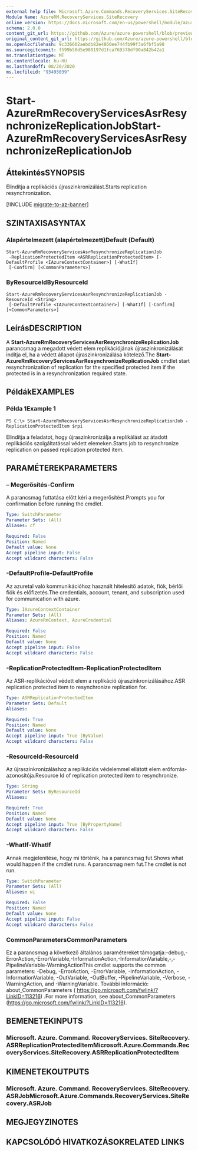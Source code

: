 ```yaml
---
external help file: Microsoft.Azure.Commands.RecoveryServices.SiteRecovery.dll-Help.xml
Module Name: AzureRM.RecoveryServices.SiteRecovery
online version: https://docs.microsoft.com/en-us/powershell/module/azurerm.recoveryservices.siterecovery/start-azurermrecoveryservicesasrresynchronizereplicationjob
schema: 2.0.0
content_git_url: https://github.com/Azure/azure-powershell/blob/preview/src/ResourceManager/RecoveryServices.SiteRecovery/Commands.RecoveryServices.SiteRecovery/help/Start-AzureRmRecoveryServicesAsrResynchronizeReplicationJob.md
original_content_git_url: https://github.com/Azure/azure-powershell/blob/preview/src/ResourceManager/RecoveryServices.SiteRecovery/Commands.RecoveryServices.SiteRecovery/help/Start-AzureRmRecoveryServicesAsrResynchronizeReplicationJob.md
ms.openlocfilehash: 9c336602aebdb82e4860ee744fb99f3a6fbf5a98
ms.sourcegitcommit: f599b50d5e980197d1fca769378df90a842b42a1
ms.translationtype: MT
ms.contentlocale: hu-HU
ms.lasthandoff: 08/20/2020
ms.locfileid: "93493039"
---
```

# <span data-ttu-id="54228-101">Start-AzureRmRecoveryServicesAsrResynchronizeReplicationJob</span><span class="sxs-lookup"><span data-stu-id="54228-101">Start-AzureRmRecoveryServicesAsrResynchronizeReplicationJob</span></span>

## <span data-ttu-id="54228-102">Áttekintés</span><span class="sxs-lookup"><span data-stu-id="54228-102">SYNOPSIS</span></span>
<span data-ttu-id="54228-103">Elindítja a replikációs újraszinkronizálást.</span><span class="sxs-lookup"><span data-stu-id="54228-103">Starts replication resynchronization.</span></span>

[!INCLUDE [migrate-to-az-banner](../../includes/migrate-to-az-banner.md)]

## <span data-ttu-id="54228-104">SZINTAXISA</span><span class="sxs-lookup"><span data-stu-id="54228-104">SYNTAX</span></span>

### <span data-ttu-id="54228-105">Alapértelmezett (alapértelmezett)</span><span class="sxs-lookup"><span data-stu-id="54228-105">Default (Default)</span></span>
```
Start-AzureRmRecoveryServicesAsrResynchronizeReplicationJob
 -ReplicationProtectedItem <ASRReplicationProtectedItem> [-DefaultProfile <IAzureContextContainer>] [-WhatIf]
 [-Confirm] [<CommonParameters>]
```

### <span data-ttu-id="54228-106">ByResourceId</span><span class="sxs-lookup"><span data-stu-id="54228-106">ByResourceId</span></span>
```
Start-AzureRmRecoveryServicesAsrResynchronizeReplicationJob -ResourceId <String>
 [-DefaultProfile <IAzureContextContainer>] [-WhatIf] [-Confirm] [<CommonParameters>]
```

## <span data-ttu-id="54228-107">Leírás</span><span class="sxs-lookup"><span data-stu-id="54228-107">DESCRIPTION</span></span>
<span data-ttu-id="54228-108">A **Start-AzureRmRecoveryServicesAsrResynchronizeReplicationJob** parancsmag a megadott védett elem replikációjának újraszinkronizálását indítja el, ha a védett állapot újraszinkronizálása kötelező.</span><span class="sxs-lookup"><span data-stu-id="54228-108">The **Start-AzureRmRecoveryServicesAsrResynchronizeReplicationJob** cmdlet start resynchronization of replication for the specified protected item if the protected is in a resynchronization required state.</span></span>

## <span data-ttu-id="54228-109">Példák</span><span class="sxs-lookup"><span data-stu-id="54228-109">EXAMPLES</span></span>

### <span data-ttu-id="54228-110">Példa 1</span><span class="sxs-lookup"><span data-stu-id="54228-110">Example 1</span></span>
```
PS C:\> Start-AzureRmRecoveryServicesAsrResynchronizeReplicationJob -ReplicationProtectedItem $rpi
```

<span data-ttu-id="54228-111">Elindítja a feladatot, hogy újraszinkronizálja a replikálást az átadott replikációs szolgáltatással védett elemeken.</span><span class="sxs-lookup"><span data-stu-id="54228-111">Starts job to resynchronize replication on passed replication protected item.</span></span>

## <span data-ttu-id="54228-112">PARAMÉTEREK</span><span class="sxs-lookup"><span data-stu-id="54228-112">PARAMETERS</span></span>

### <span data-ttu-id="54228-113">– Megerősítés</span><span class="sxs-lookup"><span data-stu-id="54228-113">-Confirm</span></span>
<span data-ttu-id="54228-114">A parancsmag futtatása előtt kéri a megerősítést.</span><span class="sxs-lookup"><span data-stu-id="54228-114">Prompts you for confirmation before running the cmdlet.</span></span>

```yaml
Type: SwitchParameter
Parameter Sets: (All)
Aliases: cf

Required: False
Position: Named
Default value: None
Accept pipeline input: False
Accept wildcard characters: False
```

### <span data-ttu-id="54228-115">-DefaultProfile</span><span class="sxs-lookup"><span data-stu-id="54228-115">-DefaultProfile</span></span>
<span data-ttu-id="54228-116">Az azuretal való kommunikációhoz használt hitelesítő adatok, fiók, bérlői fiók és előfizetés.</span><span class="sxs-lookup"><span data-stu-id="54228-116">The credentials, account, tenant, and subscription used for communication with azure.</span></span>

```yaml
Type: IAzureContextContainer
Parameter Sets: (All)
Aliases: AzureRmContext, AzureCredential

Required: False
Position: Named
Default value: None
Accept pipeline input: False
Accept wildcard characters: False
```

### <span data-ttu-id="54228-117">-ReplicationProtectedItem</span><span class="sxs-lookup"><span data-stu-id="54228-117">-ReplicationProtectedItem</span></span>
<span data-ttu-id="54228-118">Az ASR-replikációval védett elem a replikáció újraszinkronizálásához.</span><span class="sxs-lookup"><span data-stu-id="54228-118">ASR replication protected item to resynchronize replication for.</span></span>

```yaml
Type: ASRReplicationProtectedItem
Parameter Sets: Default
Aliases:

Required: True
Position: Named
Default value: None
Accept pipeline input: True (ByValue)
Accept wildcard characters: False
```

### <span data-ttu-id="54228-119">-ResourceId</span><span class="sxs-lookup"><span data-stu-id="54228-119">-ResourceId</span></span>
<span data-ttu-id="54228-120">Az újraszinkronizáláshoz a replikációs védelemmel ellátott elem erőforrás-azonosítója.</span><span class="sxs-lookup"><span data-stu-id="54228-120">Resource Id of replication protected item to resynchronize.</span></span>

```yaml
Type: String
Parameter Sets: ByResourceId
Aliases:

Required: True
Position: Named
Default value: None
Accept pipeline input: True (ByPropertyName)
Accept wildcard characters: False
```

### <span data-ttu-id="54228-121">-WhatIf</span><span class="sxs-lookup"><span data-stu-id="54228-121">-WhatIf</span></span>
<span data-ttu-id="54228-122">Annak megjelenítése, hogy mi történik, ha a parancsmag fut.</span><span class="sxs-lookup"><span data-stu-id="54228-122">Shows what would happen if the cmdlet runs.</span></span>
<span data-ttu-id="54228-123">A parancsmag nem fut.</span><span class="sxs-lookup"><span data-stu-id="54228-123">The cmdlet is not run.</span></span>

```yaml
Type: SwitchParameter
Parameter Sets: (All)
Aliases: wi

Required: False
Position: Named
Default value: None
Accept pipeline input: False
Accept wildcard characters: False
```

### <span data-ttu-id="54228-124">CommonParameters</span><span class="sxs-lookup"><span data-stu-id="54228-124">CommonParameters</span></span>
<span data-ttu-id="54228-125">Ez a parancsmag a következő általános paramétereket támogatja:-debug,-ErrorAction,-ErrorVariable,-InformationAction,-InformationVariable,-,-PipelineVariable-WarningAction</span><span class="sxs-lookup"><span data-stu-id="54228-125">This cmdlet supports the common parameters: -Debug, -ErrorAction, -ErrorVariable, -InformationAction, -InformationVariable, -OutVariable, -OutBuffer, -PipelineVariable, -Verbose, -WarningAction, and -WarningVariable.</span></span> <span data-ttu-id="54228-126">További információ: about_CommonParameters ( https://go.microsoft.com/fwlink/?LinkID=113216) .</span><span class="sxs-lookup"><span data-stu-id="54228-126">For more information, see about_CommonParameters (https://go.microsoft.com/fwlink/?LinkID=113216).</span></span>

## <span data-ttu-id="54228-127">BEMENETEK</span><span class="sxs-lookup"><span data-stu-id="54228-127">INPUTS</span></span>

### <span data-ttu-id="54228-128">Microsoft. Azure. Command. RecoveryServices. SiteRecovery. ASRReplicationProtectedItem</span><span class="sxs-lookup"><span data-stu-id="54228-128">Microsoft.Azure.Commands.RecoveryServices.SiteRecovery.ASRReplicationProtectedItem</span></span>

## <span data-ttu-id="54228-129">KIMENETEK</span><span class="sxs-lookup"><span data-stu-id="54228-129">OUTPUTS</span></span>

### <span data-ttu-id="54228-130">Microsoft. Azure. Command. RecoveryServices. SiteRecovery. ASRJob</span><span class="sxs-lookup"><span data-stu-id="54228-130">Microsoft.Azure.Commands.RecoveryServices.SiteRecovery.ASRJob</span></span>

## <span data-ttu-id="54228-131">MEGJEGYZI</span><span class="sxs-lookup"><span data-stu-id="54228-131">NOTES</span></span>

## <span data-ttu-id="54228-132">KAPCSOLÓDÓ HIVATKOZÁSOK</span><span class="sxs-lookup"><span data-stu-id="54228-132">RELATED LINKS</span></span>
